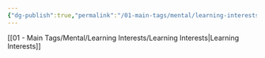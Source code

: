 ```yaml
---
{"dg-publish":true,"permalink":"/01-main-tags/mental/learning-interests/math/math/","created":"2024-10-11T12:57:27.516+05:30","updated":"2024-10-11T00:32:46.000+05:30"}
---
```


[[01 - Main Tags/Mental/Learning Interests/Learning Interests\|Learning Interests]]
